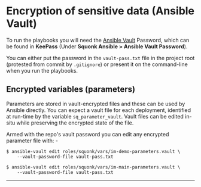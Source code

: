# Encryption of sensitive data (Ansible Vault)
To run the playbooks you will need the [Ansible Vault] Password,
which can be found in **KeePass** (Under **Squonk Ansible > Ansible Vault Password**).

You can either put the password in the `vault-pass.txt` file in the project
root (protested from commit by `.gitignore`) or present it on the
command-line when you run the playbooks.

## Encrypted variables (parameters)
Parameters are stored in vault-encrypted files and these can be used by Ansible
directly. You can expect a vault file for each deployment, identified
at run-time by the variable `sq_parameter_vault`. Vault files can be edited
in-situ while preserving the encrypted state of the file.

Armed with the repo's vault password you can edit any encrypted
parameter file with: -

    $ ansible-vault edit roles/squonk/vars/im-demo-parameters.vault \
        --vault-password-file vault-pass.txt

    $ ansible-vault edit roles/squonk/vars/im-main-parameters.vault \
        --vault-password-file vault-pass.txt

---

[Ansible Vault]: https://docs.ansible.com/ansible/latest/user_guide/vault.html
